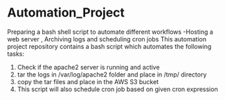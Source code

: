 # Automation_Project
Preparing a bash shell script to automate different workflows -Hosting a web server , Archiving logs and scheduling cron jobs 
This automation project repository contains a bash script which automates the following tasks: 
1) Check if the apache2 server is running and active 
2) tar the logs in /var/log/apache2 folder and place in /tmp/ directory 
3) copy the tar files and place in the AWS S3 bucket
4) This script will also schedule cron job based on given cron expression 
